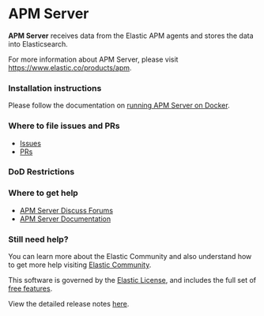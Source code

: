 # APM Server

**APM Server** receives data from the Elastic APM agents and stores the data into Elasticsearch.

For more information about APM Server, please visit
https://www.elastic.co/products/apm.

### Installation instructions

Please follow the documentation on [running APM Server on Docker](https://www.elastic.co/guide/en/apm/server/current/running-on-docker.html).

### Where to file issues and PRs

- [Issues](https://github.com/elastic/apm-server/issues)
- [PRs](https://github.com/elastic/apm-server/pulls)

### DoD Restrictions


### Where to get help

- [APM Server Discuss Forums](https://discuss.elastic.co/c/apm)
- [APM Server Documentation](https://www.elastic.co/guide/en/apm/server/current/index.html)


### Still need help?

You can learn more about the Elastic Community and also understand how to get more help
visiting [Elastic Community](https://www.elastic.co/community).


This software is governed by the [Elastic
License](https://github.com/elastic/apm-server/blob/${APM_SERVER_VERSION_MAJORMINOR}/licenses/ELASTIC-LICENSE.txt),
and includes the full set of [free
features](https://www.elastic.co/subscriptions).

View the detailed release notes
[here](https://www.elastic.co/guide/en/apm/guide/current/release-notes-${APM_SERVER_VERSION_MAJORMINOR}.html).

